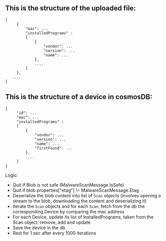 ## This is the structure of the uploaded file:
  ```
  [
	   {
		   "mac": ...
		   "installedPrograms" : 
		   [
			   {
				   "vendor": ...
				   "version": ...
				   "name": ...
			   },
			   ....
		   ]
	   },
     ....
  ]
  ```

## This is the structure of a device in cosmosDB:
  ```
  {
	   "id": ...
	   "mac": ...
	   "installedPrograms" : 
	   [
		   {
			   "vendor": ...
			   "version": ...
			   "name": ...
			   "firstFound": ...
		   },
		   ....
	   ]
  }
 ```


Logic:
- Quit if Blob is not safe (MalwareScanMessage.IsSafe)
- Quit if blob properties["etag"] != MalwareScanMessage.Etag
- Deserialize the blob content into list of `Scan` objects (involves opening a stream to the blob, downloading the content
  and deserializing it)
- Iterate the `Scan` objects and for each `Scan`, fetch from the db the corresponding Device by comparing the mac address
- For each Device, update its list of InstalledPrograms, taken from the Scan object: remove, add and update
- Save the device in the db
- Rest for 1 sec after every 1000 iterations

